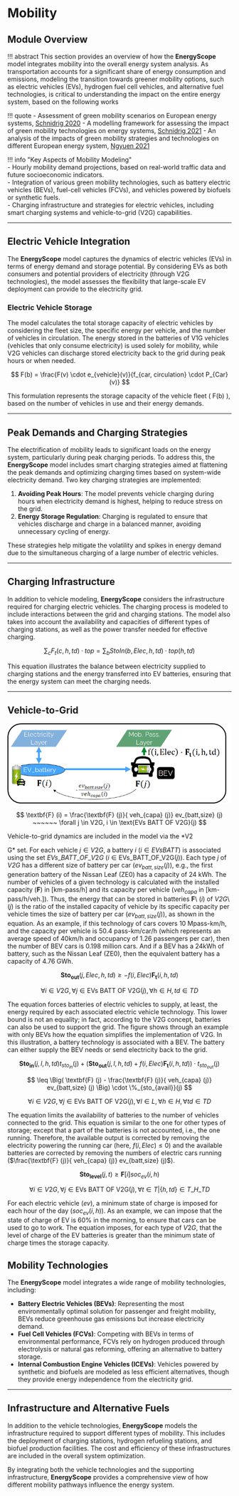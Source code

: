 # Mobility

## Module Overview

!!! abstract 
    This section provides an overview of how the **EnergyScope** model integrates mobility into the overall energy system analysis. As transportation accounts for a significant share of energy consumption and emissions, modeling the transition towards greener mobility options, such as electric vehicles (EVs), hydrogen fuel cell vehicles, and alternative fuel technologies, is critical to understanding the impact on the entire energy system, based on the following works

!!! quote
    - Assessment of green mobility scenarios on European energy systems, [Schnidrig 2020](https://infoscience.epfl.ch/entities/publication/aa5cf738-10cc-4fbd-94ff-62a30998190a)
    - A modelling framework for assessing the impact of green mobility technologies on energy systems, [Schnidrig 2021](https://infoscience.epfl.ch/entities/publication/d521fe41-b873-46da-b4b3-8d31938d3df5)
    - An analysis of the impacts of green mobility strategies and technologies on different European energy system, [Ngyuen 2021](https://infoscience.epfl.ch/entities/publication/bf57ffc4-51fb-4f31-822c-ee51ceb79e39)


!!! info "Key Aspects of Mobility Modeling"  
    - Hourly mobility demand projections, based on real-world traffic data and future socioeconomic indicators.  
    - Integration of various green mobility technologies, such as battery electric vehicles (BEVs), fuel-cell vehicles (FCVs), and vehicles powered by biofuels or synthetic fuels.  
    - Charging infrastructure and strategies for electric vehicles, including smart charging systems and vehicle-to-grid (V2G) capabilities.  

---

## Electric Vehicle Integration

The **EnergyScope** model captures the dynamics of electric vehicles (EVs) in terms of energy demand and storage potential. By considering EVs as both consumers and potential providers of electricity (through V2G technologies), the model assesses the flexibility that large-scale EV deployment can provide to the electricity grid.

### Electric Vehicle Storage

The model calculates the total storage capacity of electric vehicles by considering the fleet size, the specific energy per vehicle, and the number of vehicles in circulation. The energy stored in the batteries of V1G vehicles (vehicles that only consume electricity) is used solely for mobility, while V2G vehicles can discharge stored electricity back to the grid during peak hours or when needed.

$$
F(b) = \frac{F(v) \cdot e_{vehicle}(v)}{f_{car, circulation} \cdot P_{Car}(v)}
$$

This formulation represents the storage capacity of the vehicle fleet \( F(b) \), based on the number of vehicles in use and their energy demands.

---

## Peak Demands and Charging Strategies

The electrification of mobility leads to significant loads on the energy system, particularly during peak charging periods. To address this, the **EnergyScope** model includes smart charging strategies aimed at flattening the peak demands and optimizing charging times based on system-wide electricity demand. Two key charging strategies are implemented:

1. **Avoiding Peak Hours**: The model prevents vehicle charging during hours when electricity demand is highest, helping to reduce stress on the grid.  
2. **Energy Storage Regulation**: Charging is regulated to ensure that vehicles discharge and charge in a balanced manner, avoiding unnecessary cycling of energy.

These strategies help mitigate the volatility and spikes in energy demand due to the simultaneous charging of a large number of electric vehicles.

---

## Charging Infrastructure

In addition to vehicle modeling, **EnergyScope** considers the infrastructure required for charging electric vehicles. The charging process is modeled to include interactions between the grid and charging stations. The model also takes into account the availability and capacities of different types of charging stations, as well as the power transfer needed for effective charging.

$$
\sum_c F_t(c,h,td) \cdot top = \sum_b StoIn(b,Elec,h,td) \cdot top(h,td)
$$

This equation illustrates the balance between electricity supplied to charging stations and the energy transferred into EV batteries, ensuring that the energy system can meet the charging needs.

---


## Vehicle-to-Grid

![Illustrative example of a V2G implementation.](../explanation/images/ESTD/model_formulation/v2gAndBatteries.png)

$$
\textbf{F} (i) = \frac{\textbf{F} (j)}{ veh_{capa} (j)} ev_{batt,size} (j)  ~~~~~~ \forall  j \in  V2G, i \in \text{EVs BATT OF V2G}(j)
$$

Vehicle-to-grid dynamics are included in the model via the *V2

G* set. For each vehicle $j \in V2G$, a battery $i$ ($i \in EVs BATT$) is associated using the set $EVs\_BATT\_OF\_V2G$ ($i \in \text{EVs\_BATT\_OF\_V2G}(j)$). Each type $j$ of *V2G* has a different size of battery per car ($ev_{batt,size}(j)$), e.g., the first generation battery of the Nissan Leaf (ZE0) has a capacity of 24 kWh. The number of vehicles of a given technology is calculated with the installed capacity (**F**) in [km-pass/h] and its capacity per vehicle ($veh_{capa}$ in [km-pass/h/veh.]). Thus, the energy that can be stored in batteries **F**\ ($i$) of *V2G*\ ($j$) is the ratio of the installed capacity of vehicle by its specific capacity per vehicle times the size of battery per car ($ev_{batt,size}(j)$), as shown in the equation. As an example, if this technology of cars covers 10 Mpass-km/h, and the capacity per vehicle is 50.4 pass-km/car/h (which represents an average speed of 40km/h and occupancy of 1.26 passengers per car), then the number of BEV cars is 0.198 million cars. And if a BEV has a 24kWh of battery, such as the Nissan Leaf (ZE0), then the equivalent battery has a capacity of 4.76 GWh.

$$
\textbf{Sto}_\textbf{out} (j,Elec,h,td) \geq - f(i,Elec) \textbf{F}_\textbf{t} (i,h,td) 
$$

$$
\forall i \in V2G , \forall j \in \text{EVs BATT OF V2G}(j), \forall h \in H, td \in TD 
$$

The equation forces batteries of electric vehicles to supply, at least, the energy required by each associated electric vehicle technology. This lower bound is not an equality; in fact, according to the V2G concept, batteries can also be used to support the grid. The figure shows through an example with only BEVs how the equation simplifies the implementation of V2G. In this illustration, a battery technology is associated with a BEV. The battery can either supply the BEV needs or send electricity back to the grid.

$$
\textbf{Sto}_\textbf{in} (j,l,h,td)t_{sto_{in}}(\text{j}) + \Big(\textbf{Sto}_\textbf{out}(j,l,h,td) + f(i,Elec) \textbf{F}_\textbf{t} (i,h,td) \Big) \cdot t_{sto_{out}}(\text{j})
$$

$$
\leq \Big( \textbf{F} (j) - \frac{\textbf{F} (j)}{ veh_{capa} (j)} ev_{batt,size} (j) \Big) \cdot \%_{sto_{avail}}(j)
$$

$$
\forall i \in V2G , \forall j \in \text{EVs BATT OF V2G}(j) , \forall l \in L, \forall h \in H, \forall td \in TD
$$

The equation limits the availability of batteries to the number of vehicles connected to the grid. This equation is similar to the one for other types of storage; except that a part of the batteries is not accounted, i.e., the one running. Therefore, the available output is corrected by removing the electricity powering the running car (here, $f(i,Elec) \leq 0$) and the available batteries are corrected by removing the numbers of electric cars running ($\frac{\textbf{F} (j)}{ veh_{capa} (j)} ev_{batt,size} (j)$).

$$
\textbf{Sto}_\textbf{level} (j,t) \geq \textbf{F}[i] soc_{ev}(i,h)
$$

$$
\forall i \in V2G , \forall j \in \text{EVs BATT OF V2G}(j) , \forall t \in T| \{h,td\} \in T\_H\_TD
$$

For each electric vehicle ($ev$), a minimum state of charge is imposed for each hour of the day ($soc_{ev}(i,h)$). As an example, we can impose that the state of charge of EV is 60% in the morning, to ensure that cars can be used to go to work. The equation imposes, for each type of $V2G$, that the level of charge of the EV batteries is greater than the minimum state of charge times the storage capacity.

## Mobility Technologies

The **EnergyScope** model integrates a wide range of mobility technologies, including:

- **Battery Electric Vehicles (BEVs)**: Representing the most environmentally optimal solution for passenger and freight mobility, BEVs reduce greenhouse gas emissions but increase electricity demand.  
- **Fuel Cell Vehicles (FCVs)**: Competing with BEVs in terms of environmental performance, FCVs rely on hydrogen produced through electrolysis or natural gas reforming, offering an alternative to battery storage.  
- **Internal Combustion Engine Vehicles (ICEVs)**: Vehicles powered by synthetic and biofuels are modeled as less efficient alternatives, though they provide energy independence from the electricity grid.

---

## Infrastructure and Alternative Fuels

In addition to the vehicle technologies, **EnergyScope** models the infrastructure required to support different types of mobility. This includes the deployment of charging stations, hydrogen refueling stations, and biofuel production facilities. The cost and efficiency of these infrastructures are included in the overall system optimization.

By integrating both the vehicle technologies and the supporting infrastructure, **EnergyScope** provides a comprehensive view of how different mobility pathways influence the energy system.
